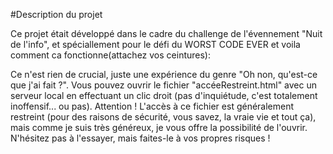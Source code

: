 #Description du projet

Ce projet était développé dans le cadre du challenge de l'évennement "Nuit de l'info", et spéciallement pour le défi du WORST CODE EVER et voila comment ca fonctionne(attachez vos ceintures):

Ce n'est rien de crucial, juste une expérience du genre "Oh non, qu'est-ce que j'ai fait ?". Vous pouvez ouvrir le fichier "accéeRestreint.html" avec un serveur local en effectuant un clic droit (pas d'inquiétude, c'est totalement inoffensif... ou pas). Attention ! L'accès à ce fichier est généralement restreint (pour des raisons de sécurité, vous savez, la vraie vie et tout ça), mais comme je suis très généreux, je vous offre la possibilité de l'ouvrir.
N'hésitez pas à l'essayer, mais faites-le à vos propres risques ! 
